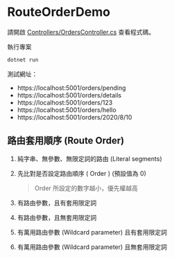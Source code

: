 # RouteOrderDemo

請開啟 [Controllers/OrdersController.cs](Controllers/OrdersController.cs) 查看程式碼。

執行專案

```sh
dotnet run
```

測試網址：

- https://localhost:5001/orders/pending
- https://localhost:5001/orders/details
- https://localhost:5001/orders/123
- https://localhost:5001/orders/hello
- https://localhost:5001/orders/2020/8/10

## 路由套用順序 (Route Order)

1. 純字串、無參數、無限定詞的路由 (Literal segments)
2. 先比對是否設定路由順序 ( Order ) (預設值為 0)

    > Order 所設定的數字越小，優先權越高

3. 有路由參數，且有套用限定詞
4. 有路由參數，且無套用限定詞
5. 有萬用路由參數 (Wildcard parameter) 且有套用限定詞
6. 有萬用路由參數 (Wildcard parameter) 且無套用限定詞
